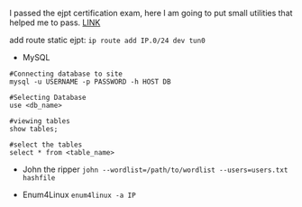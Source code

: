 I passed the ejpt certification exam, here I am going to put small utilities that helped me to pass.
[LINK](https://my.ine.com/certificate/881c0689-2828-4541-9ad2-ae1e9eae2596)

add route static ejpt: 
```ip route add IP.0/24 dev tun0```

- MySQL 

```
#Connecting database to site
mysql -u USERNAME -p PASSWORD -h HOST DB

#Selecting Database
use <db_name>

#viewing tables
show tables;

#select the tables
select * from <table_name>
```


- John the ripper
```john --wordlist=/path/to/wordlist --users=users.txt hashfile```

- Enum4Linux
```enum4linux -a IP```